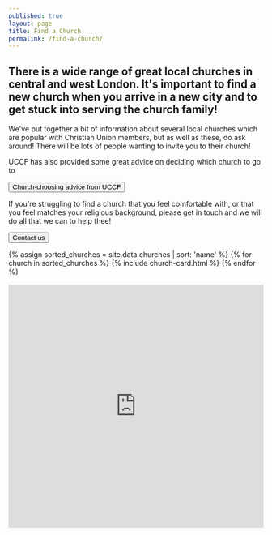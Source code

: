 ```yaml
---
published: true
layout: page
title: Find a Church
permalink: /find-a-church/
---
```


## There is a wide range of great local churches in central and west London. It's important to find a new church when you arrive in a new city and to get stuck into serving the church family!

We've put together a bit of information about several local churches which are popular with Christian Union members, but as well as these, do ask around! There will be lots of people wanting to invite you to their church!

UCCF has also provided some great advice on deciding which church to go to

[<button>Church-choosing advice from UCCF</button>](http://www.uccf.org.uk/news/the-big-church-search.htm)

If you're struggling to find a church that you feel comfortable with, or that you feel matches your religious background, please get in touch and we will do all that we can to help thee!

[<button>Contact us</button>](/contact)

<div class="church-list">
{% assign sorted_churches = site.data.churches | sort: 'name' %}
  {% for church in sorted_churches %}
    {% include church-card.html %}
  {% endfor %}
</div>

<br>

<iframe src="https://www.google.com/maps/d/embed?mid=1bodKtcVRqPuYxAmyiONeGq5HqPA" width="100%" height="480px" frameborder="0" widget="false"></iframe>
